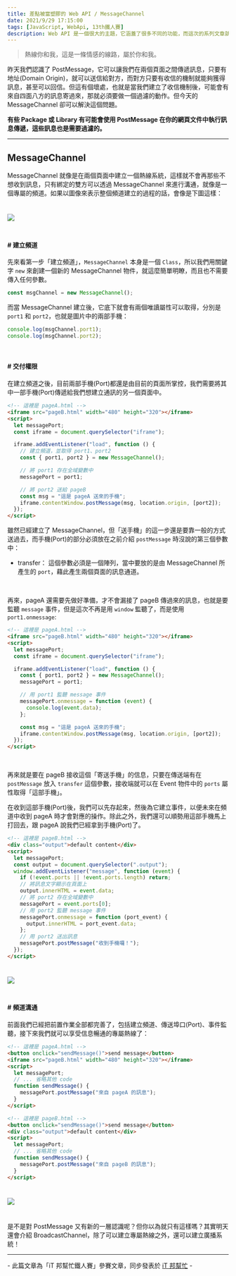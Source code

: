 ```yaml
---
title: 差點被當塑膠的 Web API / MessageChannel
date: 2021/9/29 17:15:00
tags: [JavaScript, WebApi, 13th鐵人賽]
description: Web API 是一個很大的主題，它涵蓋了很多不同的功能，而這次的系列文章就是想要介紹那些深埋在 window 裡，你不曾發覺或是常常遺忘的 API，或許在你開發網頁的過程中有遇過一些特殊需求，當下雖然用了一些管用手法解決，但看完這次的系列文章，你可能會有新的靈感或發現。
---
```


> 熱線你和我，這是一條情感的線路，屬於你和我。

昨天我們認識了 PostMessage，它可以讓我們在兩個頁面之間傳遞訊息，只要有地址(Domain Origin)，就可以送信給對方，而對方只要有收信的機制就能夠獲得訊息，甚至可以回信。但這有個壞處，也就是當我們建立了收信機制後，可能會有來自四面八方的訊息寄過來，那就必須要做一個過濾的動作。但今天的 MessageChannel 卻可以解決這個問題。

**有些 Package 或 Library 有可能會使用 PostMessage 在你的網頁文件中執行訊息傳遞，這些訊息也是需要過濾的。**

---

## MessageChannel

MessageChannel 就像是在兩個頁面中建立一個熱線系統，這樣就不會再那些不想收到訊息，只有綁定的雙方可以透過 MessageChannel 來進行溝通，就像是一個專屬的頻道。如果以圖像來表示整個頻道建立的過程的話，會像是下圖這樣：

<img src="/img/content/webApi-16/channel.png" style="margin: 24px auto;" />

<br/>

#### # 建立頻道

先來看第一步「建立頻道」，`MessageChannel` 本身是一個 `Class`，所以我們用關鍵字 `new` 來創建一個新的 MessageChannel 物件，就這麼簡單明瞭，而且也不需要傳入任何參數。

```javascript
const msgChannel = new MessageChannel();
```

而當 MessageChannel 建立後，它底下就會有兩個唯讀屬性可以取得，分別是 `port1` 和 `port2`，也就是圖片中的兩部手機：

```javascript
console.log(msgChannel.port1);
console.log(msgChannel.port2);
```

<br/>

#### # 交付權限

在建立頻道之後，目前兩部手機(Port)都還是由目前的頁面所掌控，我們需要將其中一部手機(Port)傳遞給我們想建立通訊的另一個頁面中。

```html
<!-- 這裡是 pageA.html -->
<iframe src="pageB.html" width="480" height="320"></iframe>
<script>
  let messagePort;
  const iframe = document.querySelector("iframe");

  iframe.addEventListener("load", function () {
    // 建立頻道，並取得 port1、port2
    const { port1, port2 } = new MessageChannel();

    // 將 port1 存在全域變數中
    messagePort = port1;

    // 將 port2 送給 pageB
    const msg = "這是 pageA 送來的手機";
    iframe.contentWindow.postMessage(msg, location.origin, [port2]);
  });
</script>
```

雖然已經建立了 MessageChannel，但「送手機」的這一步還是要靠一般的方式送過去，而手機(Port)的部分必須放在之前介紹 `postMessage` 時沒說的第三個參數中：

- transfer： 這個參數必須是一個陣列，當中要放的是由 MessageChannel 所產生的 `port`，藉此產生兩個頁面的訊息通道。

<br/>

再來，pageA 還需要先做好準備，才不會漏接了 pageB 傳過來的訊息，也就是要監聽 `message` 事件，但是這次不再是用 `window` 監聽了，而是使用 `port1.onmessage`:

```html
<!-- 這裡是 pageA.html -->
<iframe src="pageB.html" width="480" height="320"></iframe>
<script>
  let messagePort;
  const iframe = document.querySelector("iframe");

  iframe.addEventListener("load", function () {
    const { port1, port2 } = new MessageChannel();
    messagePort = port1;

    // 用 port1 監聽 message 事件
    messagePort.onmessage = function (event) {
      console.log(event.data);
    };

    const msg = "這是 pageA 送來的手機";
    iframe.contentWindow.postMessage(msg, location.origin, [port2]);
  });
</script>
```

<br/>

再來就是要在 pageB 接收這個「寄送手機」的信息，只要在傳送端有在 `postMessage` 放入 `transfer` 這個參數，接收端就可以在 Event 物件中的 `ports` 屬性取得「這部手機」。

在收到這部手機(Port)後，我們可以先存起來，然後為它建立事件，以便未來在頻道中收到 pageA 時才會對應的操作。除此之外，我們還可以順勢用這部手機馬上打回去，跟 pageA 說我們已經拿到手機(Port)了。

```html
<!-- 這裡是 pageB.html -->
<div class="output">default content</div>
<script>
  let messagePort;
  const output = document.querySelector(".output");
  window.addEventListener("message", function (event) {
    if (!event.ports || !event.ports.length) return;
    // 將訊息文字顯示在頁面上
    output.innerHTML = event.data;
    // 將 port2 存在全域變數中
    messagePort = event.ports[0];
    // 用 port2 監聽 message 事件
    messagePort.onmessage = function (port_event) {
      output.innerHTML = port_event.data;
    };
    // 用 port2 送出訊息
    messagePort.postMessage("收到手機囉！");
  });
</script>
```

<img src="/img/content/webApi-16/post.gif" style="margin: 24px auto;" />

<br/>

#### # 頻道溝通

前面我們已經把前置作業全部都完善了，包括建立頻道、傳送埠口(Port)、事件監聽，接下來我們就可以享受信息暢通的專屬熱線了：

```html
<!-- 這裡是 pageA.html -->
<button onclick="sendMessage()">send message</button>
<iframe src="pageB.html" width="480" height="320"></iframe>
<script>
  let messagePort;
  // ... 省略其他 code
  function sendMessage() {
    messagePort.postMessage("來自 pageA 的訊息");
  }
</script>
```

```html
<!-- 這裡是 pageB.html -->
<button onclick="sendMessage()">send message</button>
<div class="output">default content</div>
<script>
  let messagePort;
  // ... 省略其他 code
  function sendMessage() {
    messagePort.postMessage("來自 pageB 的訊息");
  }
</script>
```

<img src="/img/content/webApi-16/post2.gif" style="margin: 24px auto;" />

<br/>

是不是對 PostMessage 又有新的一層認識呢？但你以為就只有這樣嗎？其實明天還會介紹 BroadcastChannel，除了可以建立專屬熱線之外，還可以建立廣播系統！

---

\- 此篇文章為「iT 邦幫忙鐵人賽」參賽文章，同步發表於 [iT 邦幫忙](https://ithelp.ithome.com.tw/articles/10276002) -
